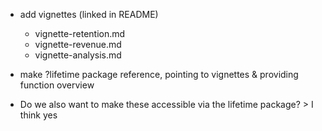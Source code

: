 
- add vignettes (linked in README)
    + vignette-retention.md
    + vignette-revenue.md
    + vignette-analysis.md
    
- make ?lifetime package reference, pointing to vignettes & providing function overview

- Do we also want to make these accessible via the lifetime package? > I think yes

